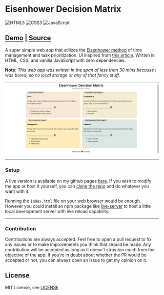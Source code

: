 # Eisenhower Decision Matrix

![HTML5](https://img.shields.io/badge/html5-%23E34F26.svg?style=for-the-badge&logo=html5&logoColor=white)  ![CSS3](https://img.shields.io/badge/css3-%231572B6.svg?style=for-the-badge&logo=css3&logoColor=white)  ![JavaScript](https://img.shields.io/badge/javascript-%23323330.svg?style=for-the-badge&logo=javascript&logoColor=%23F7DF1E)

## [Demo](https://waterrmalann.github.io/eisenhower-decision-matrix/)   |   [Source](https://github.com/waterrmalann/eisenhower-decision-matrix/blob/main/js/main.js)

A super simple web app that utilizes the [Eisenhower method](https://en.wikipedia.org/wiki/Time_management#The_Eisenhower_Method) of time management and task prioritization. UI inspired from [this article](https://todoist.com/productivity-methods/eisenhower-matrix). Written in HTML, CSS, and vanilla JavaScript with zero dependencies.

**Note:** *This web app was written in the span of less than 30 mins because I was bored, so no local storage or any of that fancy stuff.*

![Screenshot](screenshot.png)

---

### Setup

A live version is available on my github pages [here](https://waterrmalann.github.io/eisenhower-decision-matrix/). If you wish to modify the app or host it yourself, you can [clone the repo](https://docs.github.com/en/github/creating-cloning-and-archiving-repositories/cloning-a-repository-from-github/cloning-a-repository) and do whatever you want with it.

Running the `index.html` file on your web browser would be enough. However you could install an npm package like [live-server](https://www.npmjs.com/package/live-server) to host a little local development server with live reload capability.

---

### Contribution

Contributions are always accepted. Feel free to open a pull request to fix any issues or to make improvements you think that should be made. Any contribution will be accepted as long as it doesn't stray too much from the objective of the app. If you're in doubt about whether the PR would be accepted or not, you can always open an issue to get my opinion on it.

License
----

MIT License, see [LICENSE](LICENSE)
